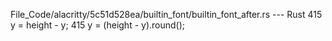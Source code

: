 File_Code/alacritty/5c51d528ea/builtin_font/builtin_font_after.rs --- Rust
415             y = height - y;                                                                                                                              415             y = (height - y).round();

